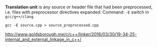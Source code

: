 **Translation unit** is any source or header file that had been preprocessed, i.e. files with preprocessor directives expanded. Command: `-E` switch in `gcc/g++/clang`

    gcc -E source.cpp > source_preprocessed.cpp

http://www.goldsborough.me/c/c++/linker/2016/03/30/19-34-25-internal_and_external_linkage_in_c++/